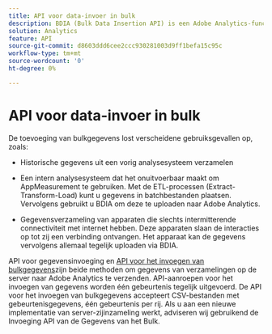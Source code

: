 ```yaml
---
title: API voor data-invoer in bulk
description: BDIA (Bulk Data Insertion API) is een Adobe Analytics-functie waarmee u gegevens van serveroproepen in batches bestanden kunt uploaden in plaats van bibliotheken op de client, zoals AppMeasurement. De serveraanroepen in deze batchbestanden kunnen actuele (live) gegevens of historische gegevens zijn. Het is een meer schaalbare opvolger van de API voor het invoegen van gegevens in eerdere versies van de Adobe Analytics API.
solution: Analytics
feature: API
source-git-commit: d8603ddd6cee2ccc930281003d9ff1befa15c95c
workflow-type: tm+mt
source-wordcount: '0'
ht-degree: 0%

---
```



# API voor data-invoer in bulk

De toevoeging van bulkgegevens lost verscheidene gebruiksgevallen op, zoals:

* Historische gegevens uit een vorig analysesysteem verzamelen

* Een intern analysesysteem dat het onuitvoerbaar maakt om AppMeasurement te gebruiken. Met de ETL-processen (Extract-Transform-Load) kunt u gegevens in batchbestanden plaatsen. Vervolgens gebruikt u BDIA om deze te uploaden naar Adobe Analytics.

* Gegevensverzameling van apparaten die slechts intermitterende connectiviteit met internet hebben. Deze apparaten slaan de interacties op tot zij een verbinding ontvangen. Het apparaat kan de gegevens vervolgens allemaal tegelijk uploaden via BDIA.

API voor gegevensinvoeging en [API voor het invoegen van bulkgegevens](https://www.adobe.io/apis/experiencecloud/analytics/docs.html#!AdobeDocs/analytics-2.0-apis/master/bdia.md)zijn beide methoden om gegevens van verzamelingen op de server naar Adobe Analytics te verzenden. API-aanroepen voor het invoegen van gegevens worden één gebeurtenis tegelijk uitgevoerd. De API voor het invoegen van bulkgegevens accepteert CSV-bestanden met gebeurtenisgegevens, één gebeurtenis per rij. Als u aan een nieuwe implementatie van server-zijinzameling werkt, adviseren wij gebruikend de Invoeging API van de Gegevens van het Bulk.